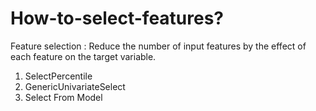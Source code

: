 # How-to-select-features?
Feature selection : Reduce the number of input features by the effect
of each feature on the target variable.
1. SelectPercentile
2. GenericUnivariateSelect
3. Select From Model
